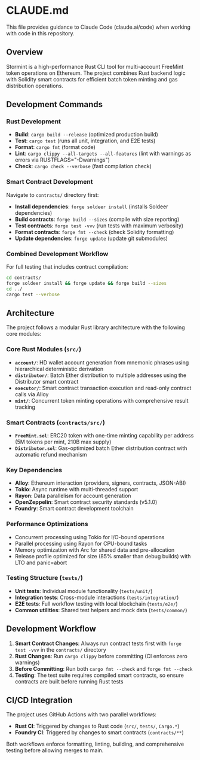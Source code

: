# CLAUDE.md

This file provides guidance to Claude Code (claude.ai/code) when working with code in this repository.

## Overview

Stormint is a high-performance Rust CLI tool for multi-account FreeMint token operations on Ethereum. The project combines Rust backend logic with Solidity smart contracts for efficient batch token minting and gas distribution operations.

## Development Commands

### Rust Development
- **Build**: `cargo build --release` (optimized production build)
- **Test**: `cargo test` (runs all unit, integration, and E2E tests)
- **Format**: `cargo fmt` (format code)
- **Lint**: `cargo clippy --all-targets --all-features` (lint with warnings as errors via RUSTFLAGS="-Dwarnings")
- **Check**: `cargo check --verbose` (fast compilation check)

### Smart Contract Development
Navigate to `contracts/` directory first:
- **Install dependencies**: `forge soldeer install` (installs Soldeer dependencies)
- **Build contracts**: `forge build --sizes` (compile with size reporting)
- **Test contracts**: `forge test -vvv` (run tests with maximum verbosity)
- **Format contracts**: `forge fmt --check` (check Solidity formatting)
- **Update dependencies**: `forge update` (update git submodules)

### Combined Development Workflow
For full testing that includes contract compilation:
```bash
cd contracts/
forge soldeer install && forge update && forge build --sizes
cd ../
cargo test --verbose
```

## Architecture

The project follows a modular Rust library architecture with the following core modules:

### Core Rust Modules (`src/`)
- **`account/`**: HD wallet account generation from mnemonic phrases using hierarchical deterministic derivation
- **`distributor/`**: Batch Ether distribution to multiple addresses using the Distributor smart contract
- **`executor/`**: Smart contract transaction execution and read-only contract calls via Alloy
- **`mint/`**: Concurrent token minting operations with comprehensive result tracking

### Smart Contracts (`contracts/src/`)
- **`FreeMint.sol`**: ERC20 token with one-time minting capability per address (5M tokens per mint, 210B max supply)
- **`Distributor.sol`**: Gas-optimized batch Ether distribution contract with automatic refund mechanism

### Key Dependencies
- **Alloy**: Ethereum interaction (providers, signers, contracts, JSON-ABI)
- **Tokio**: Async runtime with multi-threaded support
- **Rayon**: Data parallelism for account generation
- **OpenZeppelin**: Smart contract security standards (v5.1.0)
- **Foundry**: Smart contract development toolchain

### Performance Optimizations
- Concurrent processing using Tokio for I/O-bound operations
- Parallel processing using Rayon for CPU-bound tasks
- Memory optimization with Arc for shared data and pre-allocation
- Release profile optimized for size (85% smaller than debug builds) with LTO and panic=abort

### Testing Structure (`tests/`)
- **Unit tests**: Individual module functionality (`tests/unit/`)
- **Integration tests**: Cross-module interactions (`tests/integration/`)
- **E2E tests**: Full workflow testing with local blockchain (`tests/e2e/`)
- **Common utilities**: Shared test helpers and mock data (`tests/common/`)

## Development Workflow

1. **Smart Contract Changes**: Always run contract tests first with `forge test -vvv` in the `contracts/` directory
2. **Rust Changes**: Run `cargo clippy` before committing (CI enforces zero warnings)
3. **Before Committing**: Run both `cargo fmt --check` and `forge fmt --check`
4. **Testing**: The test suite requires compiled smart contracts, so ensure contracts are built before running Rust tests

## CI/CD Integration

The project uses GitHub Actions with two parallel workflows:
- **Rust CI**: Triggered by changes to Rust code (`src/`, `tests/`, `Cargo.*`)
- **Foundry CI**: Triggered by changes to smart contracts (`contracts/**`)

Both workflows enforce formatting, linting, building, and comprehensive testing before allowing merges to main.